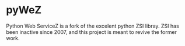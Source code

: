 pyWeZ
=====

Python Web ServiceZ is a fork of the excelent python ZSI libray. ZSI has been inactive since 2007, and this project is meant to revive the former work.
